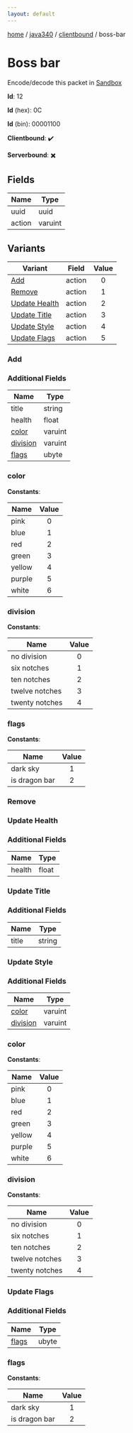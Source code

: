```yaml
---
layout: default
---
```


[home](/)  /  [java340](/protocol/java340)  /  [clientbound](/protocol/java340/clientbound)  /  boss-bar

# Boss bar

Encode/decode this packet in [Sandbox](../../../sandbox/java340#Clientbound.BossBar)

**Id**: 12

**Id** (hex): 0C

**Id** (bin): 00001100

**Clientbound**: ✔️

**Serverbound**: ✖️

## Fields

Name | Type
---|---
uuid | uuid
action | varuint

## Variants

Variant | Field | Value
---|---|:---:
[Add](#add) | action | 0
[Remove](#remove) | action | 1
[Update Health](#update_health) | action | 2
[Update Title](#update_title) | action | 3
[Update Style](#update_style) | action | 4
[Update Flags](#update_flags) | action | 5

### Add

### Additional Fields

Name | Type
---|---
title | string
health | float
[color](#add_color) | varuint
[division](#add_division) | varuint
[flags](#add_flags) | ubyte

### color

**Constants**:

Name | Value
---|:---:
pink | 0
blue | 1
red | 2
green | 3
yellow | 4
purple | 5
white | 6

### division

**Constants**:

Name | Value
---|:---:
no division | 0
six notches | 1
ten notches | 2
twelve notches | 3
twenty notches | 4

### flags

**Constants**:

Name | Value
---|:---:
dark sky | 1
is dragon bar | 2

### Remove

### Update Health

### Additional Fields

Name | Type
---|---
health | float

### Update Title

### Additional Fields

Name | Type
---|---
title | string

### Update Style

### Additional Fields

Name | Type
---|---
[color](#update-style_color) | varuint
[division](#update-style_division) | varuint

### color

**Constants**:

Name | Value
---|:---:
pink | 0
blue | 1
red | 2
green | 3
yellow | 4
purple | 5
white | 6

### division

**Constants**:

Name | Value
---|:---:
no division | 0
six notches | 1
ten notches | 2
twelve notches | 3
twenty notches | 4

### Update Flags

### Additional Fields

Name | Type
---|---
[flags](#update-flags_flags) | ubyte

### flags

**Constants**:

Name | Value
---|:---:
dark sky | 1
is dragon bar | 2
